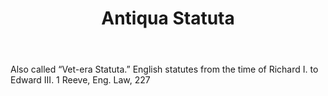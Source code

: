 ---
title: Antiqua Statuta
letter: A
permalink: "/definitions/antiqua-statuta.html"
body: Also called “Vet-era Statuta.” English statutes from the time of Richard I.
  to Edward III. 1 Reeve, Eng. Law, 227
published_at: '2018-07-07'
layout: post
---